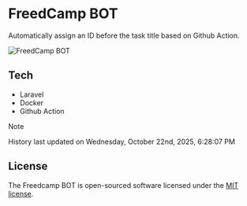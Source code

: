 # FreedCamp BOT

Automatically assign an ID before the task title based on Github Action.

![FreedCamp BOT](https://repository-images.githubusercontent.com/737932867/7d34798b-2680-471c-b089-a78a718d3d6a)

## Tech

- Laravel
- Docker
- Github Action

> [!NOTE]  
> History last updated on Wednesday, October 22nd, 2025, 6:28:07 PM

## License

The Freedcamp BOT is open-sourced software licensed under the [MIT license](https://opensource.org/licenses/MIT).

